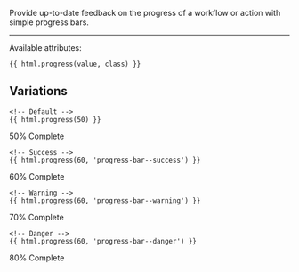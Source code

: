 Provide up-to-date feedback on the progress of a workflow or action with simple progress bars.

----

Available attributes:

	{{ html.progress(value, class) }}

## Variations

	<!-- Default -->
	{{ html.progress(50) }}

<div class="progress">
  <div class="progress-bar" role="progressbar" aria-valuenow="50" aria-valuemin="0" aria-valuemax="100" style="width: 50%;">
    <span class="sr-only">50% Complete</span>
  </div>
</div>

	<!-- Success -->
	{{ html.progress(60, 'progress-bar--success') }}

<div class="progress">
  <div class="progress-bar progress-bar--success" role="progressbar" aria-valuenow="60" aria-valuemin="0" aria-valuemax="100" style="width: 60%;">
    <span class="sr-only">60% Complete</span>
  </div>
</div>

	<!-- Warning -->
	{{ html.progress(60, 'progress-bar--warning') }}

<div class="progress">
  <div class="progress-bar progress-bar--warning" role="progressbar" aria-valuenow="70" aria-valuemin="0" aria-valuemax="100" style="width: 70%;">
    <span class="sr-only">70% Complete</span>
  </div>
</div>

	<!-- Danger -->
	{{ html.progress(60, 'progress-bar--danger') }}

<div class="progress">
  <div class="progress-bar progress-bar--danger" role="progressbar" aria-valuenow="80" aria-valuemin="0" aria-valuemax="100" style="width: 80%;">
    <span class="sr-only">80% Complete</span>
  </div>
</div>